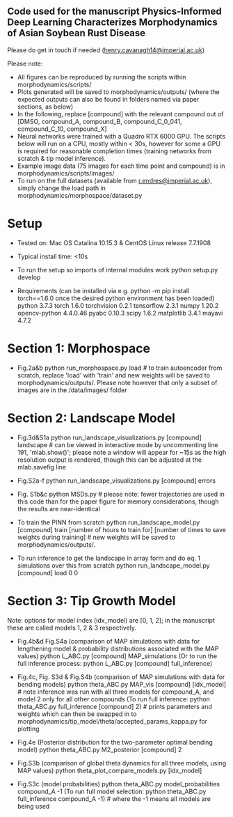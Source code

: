 ## Code used for the manuscript Physics-Informed Deep Learning Characterizes Morphodynamics of Asian Soybean Rust Disease
Please do get in touch if needed (henry.cavanagh14@imperial.ac.uk)


Please note:
- All figures can be reproduced by running the scripts within morphodynamics/scripts/
- Plots generated will be saved to morphodynamics/outputs/ (where the expected outputs can also be found in folders named via paper sections, as below)
- In the following, replace [compound] with the relevant compound out of [DMSO, compound_A, compound_B, compound_C_0_041, compound_C_10, compound_X]
- Neural networks were trained with a Quadro RTX 6000 GPU. The scripts below will run on a CPU, mostly within < 30s, however for some a GPU is required for reasonable completion times (training networks from scratch & tip model inference).
- Example image data (75 images for each time point and compound) is in morphodynamics/scripts/images/
- To run on the full datasets (available from r.endres@imperial.ac.uk), simply change the load path in morphodynamics/morphospace/dataset.py




# Setup

- Tested on: Mac OS Catalina 10.15.3 & CentOS Linux release 7.7.1908
- Typical install time: <10s

- To run the setup so imports of internal modules work
python setup.py develop

- Requirements (can be installed via e.g. python -m pip install torch==1.6.0 once the desired python environment has been loaded)
python 3.7.3
torch 1.6.0
torchvision 0.2.1
tensorflow 2.3.1
numpy 1.20.2
opencv-python 4.4.0.46
pyabc 0.10.3
scipy 1.6.2
matplotlib 3.4.1
mayavi 4.7.2






# Section 1: Morphospace

- Fig.2a&b
python run_morphospace.py load # to train autoencoder from scratch, replace 'load' with 'train' and new weights will be saved to morphodynamics/outputs/. Please note however that only a subset of images are in the /data/images/ folder



# Section 2: Landscape Model


- Fig.3d&S1a
python run_landscape_visualizations.py [compound] landscape # can be viewed in interactive mode by uncommenting line 191, 'mlab.show()'; please note a window will appear for ~15s as the high resolution output is rendered, though this can be adjusted at the mlab.savefig line

- Fig.S2a-f
python run_landscape_visualizations.py [compound] errors

- Fig. S1b&c
python MSDs.py # please note: fewer trajectories are used in this code than for the paper figure for memory considerations, though the results are near-identical

- To train the PINN from scratch
python run_landscape_model.py [compound] train [number of hours to train for] [number of times to save weights during training] # new weights will be saved to morphodynamics/outputs/.
- To run inference to get the landscape in array form and do eq. 1 simulations over this from scratch
python run_landscape_model.py [compound] load 0 0




# Section 3: Tip Growth Model

Note: options for model index (idx_model) are [0, 1, 2]; in the manuscript these are called models 1, 2 & 3 respectively.

- Fig.4b&d Fig.S4a (comparison of MAP simulations with data for lengthening model & probability distributions associated with the MAP values)
python L_ABC.py [compound] MAP_simulations
(Or to run the full inference process: python L_ABC.py [compound] full_inference)

- Fig.4c, Fig. S3d & Fig.S4b (comparison of MAP simulations with data for bending models)
python theta_ABC.py MAP_vis [compound] [idx_model] # note inference was run with all three models for compound_A, and model 2 only for all other compounds
(To run full inference: python theta_ABC.py full_inference [compound] 2) # prints parameters and weights which can then be swapped in to morphodynamics/tip_model/theta/accepted_params_kappa.py for plotting

- Fig.4e (Posterior distribution for the two-parameter optimal bending model)
python theta_ABC.py M2_posterior [compound] 2

- Fig.S3b (comparison of global theta dynamics for all three models, using MAP values)
python theta_plot_compare_models.py [idx_model]

- Fig.S3c (model probabilities)
python theta_ABC.py model_probabilities compound_A -1
(To run full model selection: python theta_ABC.py full_inference compound_A -1) # where the -1 means all models are being used
